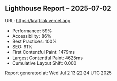 ## Lighthouse Report – 2025-07-02
URL: https://krajtilak.vercel.app

- Performance: 59%
- Accessibility: 86%
- Best Practices: 100%
- SEO: 91%
- First Contentful Paint: 1479ms
- Largest Contentful Paint: 4625ms
- Cumulative Layout Shift: 0.000

Report generated at: Wed Jul  2 13:22:24 UTC 2025
